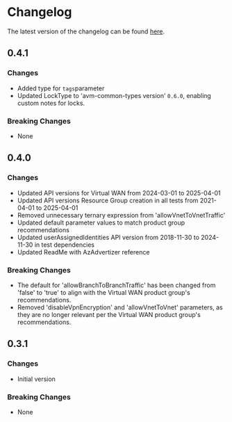 # Changelog

The latest version of the changelog can be found [here](https://github.com/Azure/bicep-registry-modules/blob/main/avm/res/network/virtual-wan/CHANGELOG.md).

## 0.4.1

### Changes

- Added type for `tags`parameter
- Updated LockType to 'avm-common-types version' `0.6.0`, enabling custom notes for locks.

### Breaking Changes

- None

## 0.4.0

### Changes

- Updated API versions for Virtual WAN from 2024-03-01 to 2025-04-01
- Updated API versions Resource Group creation in all tests from 2021-04-01 to 2025-04-01
- Removed unnecessary ternary expression from 'allowVnetToVnetTraffic'
- Updated default parameter values to match product group recommendations
- Updated userAssignedIdentities API version from 2018-11-30 to 2024-11-30 in test dependencies
- Updated ReadMe with AzAdvertizer reference

### Breaking Changes

- The default for 'allowBranchToBranchTraffic' has been changed from 'false' to 'true' to align with the Virtual WAN product group's recommendations.
- Removed 'disableVpnEncryption' and 'allowVnetToVnet' parameters, as they are no longer relevant per the Virtual WAN product group's recommendations.

## 0.3.1

### Changes

- Initial version

### Breaking Changes

- None
